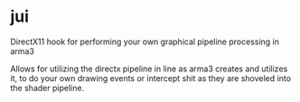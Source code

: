 # jui
DirectX11 hook for performing your own graphical pipeline processing in arma3

Allows for utilizing the directx pipeline in line as arma3 creates and utilizes it, to do your own drawing events or intercept shit as they are shoveled into the shader pipeline.
